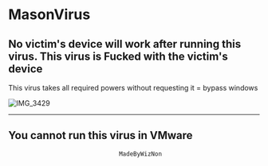 # MasonVirus
No victim's device will work after running this virus.
This virus is Fucked with the victim's device
------------------------------------------------------
This virus takes all required powers without requesting it = bypass windows

![IMG_3429](https://github.com/ALMASONYH/MasonVirus/assets/117776155/57687b16-e7c5-4113-87e5-3291fdab1559)

----------------------------------------------------------------------------
You cannot run this virus in VMware
-----------------------------------
```sh
                               MadeByWizNon
 
